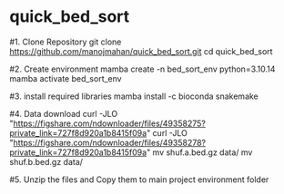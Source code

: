 # quick_bed_sort

#1.	Clone Repository
git clone https://github.com/manojmahan/quick_bed_sort.git
cd quick_bed_sort

#2.	Create environment
mamba create -n bed_sort_env python=3.10.14
mamba activate bed_sort_env

#3.	install required libraries
mamba install -c bioconda snakemake 

#4.	Data download
curl -JLO "https://figshare.com/ndownloader/files/49358275?private_link=727f8d920a1b8415f09a"
curl -JLO "https://figshare.com/ndownloader/files/49358278?private_link=727f8d920a1b8415f09a"
mv shuf.a.bed.gz data/
mv shuf.b.bed.gz data/

#5.	Unzip the files and Copy them to main project environment folder 
